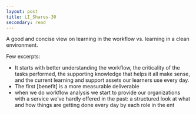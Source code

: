 ```yaml
---
layout: post
title: LI_Shares-30
secondary: read
---
```


A good and concise view on learning in the workflow vs. learning in a clean environment.

Few excerpts:

- It starts with better understanding the workflow, the criticality of the tasks performed, the supporting knowledge that helps it all make sense, and the current learning and support assets our learners use every day.
- The first [benefit] is a more measurable deliverable
- when we do workflow analysis we start to provide our organizations with a service we’ve hardly offered in the past: a structured look at what and how things are getting done every day by each role in the ent
